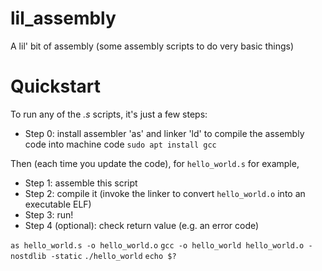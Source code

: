 # lil_assembly
A lil' bit of assembly (some assembly scripts to do very basic things)

Quickstart
==========
To run any of the _.s_ scripts, it's just a few steps:
- Step 0: install assembler 'as' and linker 'ld' to compile the assembly code into machine code
`sudo apt install gcc`

Then (each time you update the code), for `hello_world.s` for example,
- Step 1: assemble this script 
- Step 2: compile it (invoke the linker to convert `hello_world.o` into an executable ELF)
- Step 3: run!
- Step 4 (optional): check return value (e.g. an error code)

`as hello_world.s -o hello_world.o`
`gcc -o hello_world hello_world.o -nostdlib -static`
`./hello_world`
`echo $?`
